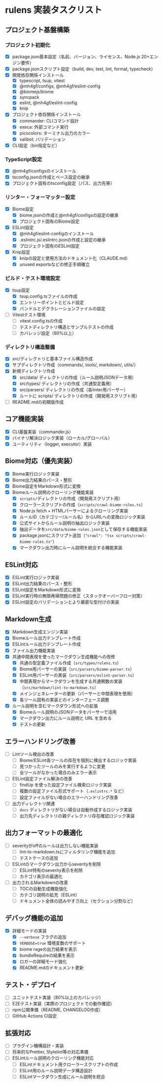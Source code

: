 # rulens 実装タスクリスト

## プロジェクト基盤構築

### プロジェクト初期化
- [x] package.json基本設定（名前、バージョン、ライセンス、Node.js 20+エンジン要件）
- [x] package.jsonスクリプト設定（build, dev, test, lint, format, typecheck）
- [x] 開発依存関係インストール
  - [x] typescript, tsup, vitest
  - [x] @mh4gf/configs, @mh4gf/eslint-config
  - [x] @biomejs/biome
  - [x] syncpack
  - [x] eslint, @mh4gf/eslint-config
  - [x] knip
- [x] プロジェクト依存関係インストール
  - [x] commander: CLIコマンド設計
  - [x] execa: 外部コマンド実行
  - [x] picocolors: ターミナル出力のカラー
  - [x] valibot: バリデーション
- [x] CLI設定（bin指定など）

### TypeScript設定
- [x] @mh4gf/configsのインストール
- [x] tsconfig.jsonの作成とベース設定の継承
- [x] プロジェクト固有のtsconfig設定（パス、出力先等）

### リンター・フォーマッター設定
- [x] Biome設定
  - [x] biome.jsonの作成と@mh4gf/configsの設定の継承
  - [x] プロジェクト固有のBiome設定
- [x] ESLint設定
  - [x] @mh4gf/eslint-configのインストール
  - [x] .eslintrc.js/.eslintrc.jsonの作成と設定の継承
  - [x] プロジェクト固有のESLint設定
- [x] Knip設定
  - [x] knipの設定と使用方法のドキュメント化（CLAUDE.md）
  - [x] unused exportsなどの修正手順確立

### ビルド・テスト環境設定
- [x] tsup設定
  - [x] tsup.config.tsファイルの作成
  - [x] エントリーポイントとビルド設定
  - [x] バンドルとデクラレーションファイルの設定
- [ ] Vitestテスト環境
  - [ ] vitest.config.tsの作成
  - [ ] テストディレクトリ構造とサンプルテストの作成
  - [ ] カバレッジ設定（80%以上）

### ディレクトリ構造整備
- [x] src/ディレクトリと基本ファイル構造作成
- [x] サブディレクトリ作成（commands/, tools/, markdown/, utils/）
- [x] 新規ディレクトリ作成
  - [x] src/data/ ディレクトリの作成（ルール説明JSONデータ用）
  - [x] src/types/ ディレクトリの作成（共通型定義用）
  - [x] src/parsers/ ディレクトリの作成（各linter用パーサー）
  - [x] ルートに scripts/ ディレクトリの作成（開発用スクリプト用）
- [ ] README.mdの初期版作成

## コア機能実装

- [x] CLI基盤実装（commander.js）
- [x] バイナリ解決ロジック実装（ローカル/グローバル）
- [x] ユーティリティ（logger, executor）実装

## Biome対応（優先実装）

- [x] Biome実行ロジック実装
- [x] Biome出力結果のパース・整形
- [x] Biome設定をMarkdown形式に変換
- [x] Biomeルール説明のクローリング機能実装
  - [x] `scripts/`ディレクトリの作成（開発用スクリプト用）
  - [x] クローラースクリプトの作成（`scripts/crawl-biome-rules.ts`）
  - [x] Node.js fetch + HTMLパーサーによるクローリング実装
  - [x] ルールID（カテゴリー/ルール名）からURLへの変換ロジック実装
  - [x] 公式サイトからルール説明の抽出ロジック実装
  - [x] 抽出データを`src/data/biome-rules.json`として保存する機能実装
  - [x] package.jsonにスクリプト追加（`"crawl": "tsx scripts/crawl-biome-rules.ts"`）
  - [x] マークダウン出力時にルール説明を統合する機能実装

## ESLint対応

- [x] ESLint実行ロジック実装
- [x] ESLint出力結果のパース・整形
- [x] ESLint設定をMarkdown形式に変換
- [x] ESLint実行時の無限再帰問題の修正（スタックオーバーフロー対策）
- [x] ESLint設定のバリデーションとより厳密な型付けの実装

## Markdown生成

- [x] Markdown生成エンジン実装
- [x] Biomeルール出力テンプレート作成
- [x] ESLintルール出力テンプレート作成
- [x] ファイル出力機能実装
- [x] 共通中間表現を使ったマークダウン生成機能への改修
  - [x] 共通の型定義ファイル作成（`src/types/rulens.ts`）
  - [x] Biome用パーサーの実装（`src/parsers/biome-parser.ts`）
  - [x] ESLint用パーサーの実装（`src/parsers/eslint-parser.ts`）
  - [x] 中間表現からマークダウンを生成する共通関数の実装（`src/markdown/lint-to-markdown.ts`）
  - [x] メインジェネレーターの更新（パーサーと中間表現を使用）
  - [x] 各ツール固有の実装とのインターフェース調整
- [x] ルール説明を含むマークダウン形式への拡張
  - [x] Biomeルール説明のJSONデータをパーサーで活用
  - [x] マークダウン出力にルール説明と URL を含める
  - [x] テストの更新

## エラーハンドリング改善

- [ ] Lintツール検出の改善
  - [ ] Biome/ESLint各ツールの存在を個別に検出するロジック実装
  - [ ] 見つかったツールのみを実行するように変更
  - [ ] 全ツールがなかった場合のみエラー表示
- [ ] ESLint設定ファイル解決の改善
  - [ ] findUp を使った設定ファイル検索ロジック実装
  - [ ] 複数の設定ファイル形式サポート（`.eslintrc.*` など）
  - [ ] 設定ファイルがない場合のエラーハンドリング改善
- [ ] 出力ディレクトリ関連
  - [ ] `docs` ディレクトリがない場合は自動作成するロジック実装
  - [ ] 出力先ディレクトリの親ディレクトリ存在確認ロジック実装

## 出力フォーマットの最適化

- [ ] severityがoffのルールは出力しない機能実装
  - [ ] lint-to-markdown.tsにフィルタリング機能を追加
  - [ ] テストケースの追加
- [ ] ESLintのマークダウン出力からseverityを削除
  - [ ] ESLint特有のseverity表示を削除
  - [ ] カテゴリ表示の最適化
- [ ] 出力されるMarkdownの改善
  - [ ] TOCの自動生成機能強化
  - [ ] カテゴリ説明の拡充（ESLint）
  - [ ] ドキュメント全体の読みやすさ向上（セクション分割など）

## デバッグ機能の追加

- [x] 詳細モードの実装
  - [x] `--verbose` フラグの追加
  - [x] `VERBOSE=true` 環境変数のサポート
  - [x] biome rageの出力結果を表示
  - [x] bundleRequireの結果を表示 
  - [x] ロガーの詳細モード強化
  - [x] README.mdのドキュメント更新

## テスト・デプロイ

- [ ] ユニットテスト実装（80%以上のカバレッジ）
- [ ] E2Eテスト実装（実際のプロジェクトでの動作確認）
- [ ] npm公開準備（README, CHANGELOG作成）
- [ ] GitHub Actions CI設定

## 拡張対応

- [ ] プラグイン機構設計・実装
- [ ] 将来的なPrettier, Stylelint等の対応準備
- [ ] ESLintルール説明のクローリング機能対応
  - [ ] ESLintドキュメント用クローラースクリプトの作成
  - [ ] ESLint用のルール説明データ構造設計
  - [ ] ESLintマークダウン生成にルール説明を統合